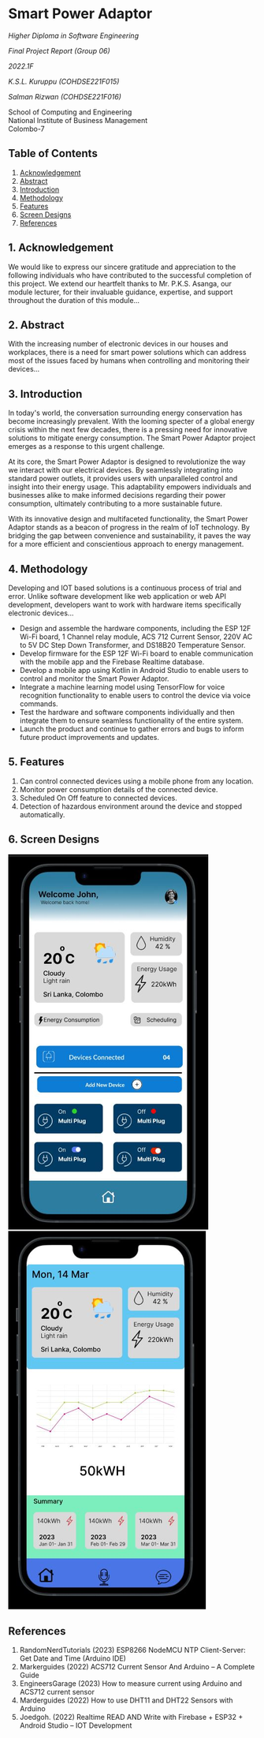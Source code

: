 <!DOCTYPE html>
<html lang="en">
<head>
<meta charset="UTF-8">
<meta name="viewport" content="width=device-width, initial-scale=1.0">
</head>
<body>

<h1>Smart Power Adaptor</h1>
<p><em>Higher Diploma in Software Engineering</em></p>
<p><em>Final Project Report (Group 06)</em></p>
<p><em>2022.1F</em></p>
<p><em>K.S.L. Kuruppu (COHDSE221F015)</em></p>
<p><em>Salman Rizwan (COHDSE221F016)</em></p>
<p>School of Computing and Engineering<br>
National Institute of Business Management<br>
Colombo-7</p>

<h2>Table of Contents</h2>
<ol>
  <li><a href="#acknowledgement">Acknowledgement</a></li>
  <li><a href="#abstract">Abstract</a></li>
  <li><a href="#introduction">Introduction</a></li>
  <li><a href="#methodology">Methodology</a></li>
  <li><a href="#features">Features</a></li>
  <li><a href="#screen_design">Screen Designs</a></li>
  <li><a href="#references">References</a></li>
</ol>

<h2 id="acknowledgement">1. Acknowledgement</h2>
<p>We would like to express our sincere gratitude and appreciation to the following individuals who have contributed to the successful completion of this project. We extend our heartfelt thanks to Mr. P.K.S. Asanga, our module lecturer, for their invaluable guidance, expertise, and support throughout the duration of this module...</p>

<h2 id="abstract">2. Abstract</h2>
<p>With the increasing number of electronic devices in our houses and workplaces, there is a need for smart power solutions which can address most of the issues faced by humans when controlling and monitoring their devices...</p>

<h2 id="introduction">3. Introduction</h2>
<p>In today's world, the conversation surrounding energy conservation has become increasingly prevalent. With the looming specter of a global energy crisis within the next few decades, there is a pressing need for innovative solutions to mitigate energy consumption. The Smart Power Adaptor project emerges as a response to this urgent challenge.

At its core, the Smart Power Adaptor is designed to revolutionize the way we interact with our electrical devices. By seamlessly integrating into standard power outlets, it provides users with unparalleled control and insight into their energy usage. This adaptability empowers individuals and businesses alike to make informed decisions regarding their power consumption, ultimately contributing to a more sustainable future.

With its innovative design and multifaceted functionality, the Smart Power Adaptor stands as a beacon of progress in the realm of IoT technology. By bridging the gap between convenience and sustainability, it paves the way for a more efficient and conscientious approach to energy management.</p>

<h2 id="methodology">4. Methodology</h2>
<p>Developing and IOT based solutions is a continuous process of trial and error. Unlike software development like web application or web API development, developers want to work with hardware items specifically electronic devices...</p>
<ul>
  <li>Design and assemble the hardware components, including the ESP 12F Wi-Fi board, 1 Channel relay module, ACS 712 Current Sensor, 220V AC to 5V DC Step Down Transformer, and DS18B20 Temperature Sensor.</li>
  <li>Develop firmware for the ESP 12F Wi-Fi board to enable communication with the mobile app and the Firebase Realtime database.</li>
  <li>Develop a mobile app using Kotlin in Android Studio to enable users to control and monitor the Smart Power Adaptor.</li>
  <li>Integrate a machine learning model using TensorFlow for voice recognition functionality to enable users to control the device via voice commands.</li>
  <li>Test the hardware and software components individually and then integrate them to ensure seamless functionality of the entire system.</li>
  <li>Launch the product and continue to gather errors and bugs to inform future product improvements and updates.</li>
</ul>

<h2 id="features">5. Features</h2>
<ol>
  <li>Can control connected devices using a mobile phone from any location.</li>
  <li>Monitor power consumption details of the connected device.</li>
  <li>Scheduled On Off feature to connected devices.</li>
  <li>Detection of hazardous environment around the device and stopped automatically.</li>
</ol>

<h2 id="screen_design">6. Screen Designs</h2>
<img src="Capture1.JPG" alt="Description of the image">
<img src="Details.JPG" alt="Description of the image">

<h2 id="references">References</h2>
<ol>
  <li>RandomNerdTutorials (2023) ESP8266 NodeMCU NTP Client-Server: Get Date and Time (Arduino IDE)</li>
  <li>Markerguides (2022) ACS712 Current Sensor And Arduino – A Complete Guide</li>
  <li>EngineersGarage (2023) How to measure current using Arduino and ACS712 current sensor</li>
  <li>Marderguides (2022) How to use DHT11 and DHT22 Sensors with Arduino</li>
  <li>Joedgoh. (2022) Realtime READ AND Write with Firebase + ESP32 + Android Studio – IOT Development</li>
</ol>

</body>
</html>
